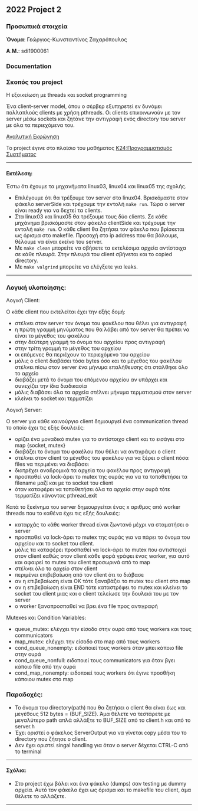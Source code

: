 ## 2022 Project 2

### Προσωπικά στοιχεία

__Όνομα__: Γεώργιος-Κωνσταντίνος Ζαχαρόπουλος

__Α.Μ.__: sdi1900061

### Documentation

### Σκοπός του project
Η εξοικείωση με threads και socket programming

Ένα client-server model, όπου ο σέρβερ εξυπηρετεί εν δυνάμει πολλαπλούς clients με χρήση pthreads. Oι clients επικοινωνούν με τον server μέσω sockets και ζητάνε την αντιγραφή ενός directory του server με όλα τα περιεχόμενα του.

[Αναλυτική Εκφώνηση]()

Το project έγινε στο πλαίσιο του μαθήματος [Κ24:Προγραμματισμός Συστήματος](https://cgi.di.uoa.gr/~mema/courses/k24/k24.html)

---

#### Εκτέλεση:
Έστω ότι έχουμε τα μηχανήματα linux03, linux04 και linux05 της σχολής.
* Επιλέγουμε ότι θα τρέξουμε τον server στο linux04. Βρισκόμαστε στον φάκελο serverSide και τρέχουμε την εντολή `make run`. Τώρα ο server είναι ready για να δεχτεί τα clients.
* Στα linux03 και linux05 θα τρέξουμε τους δύο clients. Σε κάθε μηχάνημα βρισκόμαστε στον φάκελο clientSide και τρέχουμε την εντολή `make run`. Ο κάθε client θα ζητήσει τον φάκελο που βρίσκεται ως όρισμα στο makefile. Προσοχή στο ip address που θα βάλουμε, θέλουμε να είναι εκείνο του server.
* Με `make clean` μπορείτε να σβήσετε τα εκτελέσιμα αρχεία αντίστοιχα σε κάθε πλευρά. Στην πλευρά του client σβήνεται και το copied directory.
* Με `make valgrind` μπορείτε να ελέγξετε για leaks.
---

### Λογική υλοποίησης:
Λογική Client:

Ο κάθε client που εκτελείται έχει την εξής δομή:
* στέλνει στον server τον όνομα του φακέλου που θέλει για αντιγραφή
* η πρώτη γραμμή μηνύματος που θα λάβει από τον server θα πρέπει να είναι το μέγεθος του φακέλου
* στην δεύτερη γραμμή το όνομα του αρχείου προς αντιγραφή
* στην τρίτη γραμμή το μέγεθος του αρχείου
* οι επόμενες θα περιέχουν το περιεχόμενο του αρχείου
* μόλις ο client διαβάσει τόσα bytes όσο και το μέγεθος του φακέλου στέλνει πίσω στον server ένα μήνυμα επαλήθευσης ότι στάλθηκε όλο το αρχείο
* διαβάζει μετά το όνομα του επόμενου αρχείου αν υπάρχει και συνεχίζει την ίδια διαδικασία
* μόλις διαβάσει όλα τα αρχεία στέλνει μήνυμα τερματισμού στον server
* κλείνει το socket και τερματίζει

Λογική Server:

O server για κάθε καινούργιο client δημιουργεί ένα communication thread το οποίο έχει τις εξής δουλειές:
* ορίζει ένα μοναδικό mutex για το αντίστοιχο client και το εισάγει στο map {socket, mutex}
* διαβάζει το όνομα του φακέλου που θέλει να αντιγράψει ο client
* στέλνει στον client το μέγεθος του φακέλου για να ξέρει ο client πόσα files να περιμένει να διαβάσει
* διατρέχει αναδρομικά τα αρχεία του φακέλου προς αντιγραφή
* προσπαθεί να lock-άρει το mutex της ουράς για να τα τοποθετήσει τα filename μαζί και με το socket του client
* όταν καταφέρει να τοποθετήσει όλα τα αρχεία στην ουρά τότε τερματίζει κάνοντας pthread_exit

Κατά το ξεκίνημα του server δημιουργείται ένας x αριθμος από worker threads που το καθένα έχει τις εξής δουλειές:
* καταρχάς το κάθε worker thread είναι ζωντανό μέχρι να σταματήσει ο server
* προσπαθεί να lock-άρει το mutex της ουράς για να πάρει το όνομα του αρχείου και το socket του client.
* μόλις τα καταφέρει προσπαθεί να lock-άρει το mutex που αντιστοιχεί στον client καθώς στον client κάθε φορά γράφει ένας worker, για αυτό και αφαιρεί το mutex του client προσωρινά από το map
* στέλνει όλο το αρχείο στον client
* περιμένει επιβεβαίωση από τον client ότι το διάβασε
* αν η επιβεβαίωση είναι ΟΚ τότε ξαναβάζει το mutex του client στο map
* αν η επιβεβαίωση είναι END τότε καταστρέφει το mutex και κλείνει το socket του client μιας και ο client τελείωσε την δουλειά του με τον server
* o worker ξαναπροσπαθεί να βρει ένα file προς αντιγραφή

Mutexes και Condition Variables:
* queue_mutex: ελέγχει την είσοδο στην ουρά από τους workers και τους communicators
* map_mutex: ελέγχει την είσοδο στο map από τους workers
* cond_queue_nonempty: ειδοποιεί τους workers όταν μπει κάποιο file στην ουρά
* cond_queue_nonfull: ειδοποιεί τους communicators για όταν βγει κάποιο file από την ουρά
* cond_map_nonempty: ειδοποιεί τους workers ότι έγινε προσθήκη κάποιου mutex στο map

### Παραδοχές:
* Το όνομα του directory(path) που θα ζητήσει ο client θα είναι έως και μεγέθους 512 bytes = (BUF_SIZE). Άμα θέλετε να τεστάρετε με μεγαλύτερο path απλά αλλάξτε το BUF_SIZE από το client.h και από το server.h
* Έχει οριστεί ο φάκελος ServerOutput για να γίνεται copy μέσα του το directory που ζήτησε ο client.
* Δεν έχει οριστεί singal handling για όταν ο server δέχεται CTRL-C από το terminal
 ---

#### Σχόλια:
* Στο project έχω βάλει και ένα φάκελο (dumps) σαν testing με dummy αρχεία. Αυτό τον φάκελο έχει ως όρισμα και το makefile του client, άμα θέλετε το αλλάζετε.
---